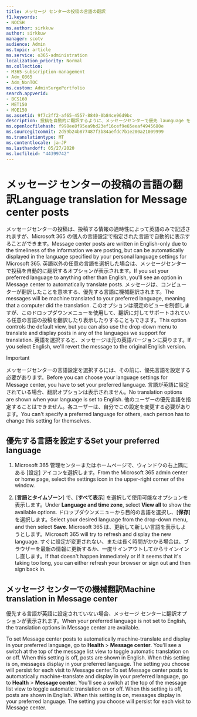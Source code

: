 ```yaml
---
title: メッセージ センターの投稿の言語の翻訳
f1.keywords:
- NOCSH
ms.author: sirkkuw
author: sirkkuw
manager: scotv
audience: Admin
ms.topic: article
ms.service: o365-administration
localization_priority: Normal
ms.collection:
- M365-subscription-management
- Adm_O365
- Adm_NonTOC
ms.custom: AdminSurgePortfolio
search.appverid:
- BCS160
- MET150
- MOE150
ms.assetid: 9f7c2ff2-af65-4557-8840-0b84ce96d9bc
description: 投稿を自動的に翻訳するように、メッセージセンターで優先 launguage を設定する方法について説明します。
ms.openlocfilehash: f998ee8f95ea9bd23ef16cef9e65eeaf4945680e
ms.sourcegitcommit: 2d59b24b877487f3b84aefdc7b1e200a21009999
ms.translationtype: MT
ms.contentlocale: ja-JP
ms.lasthandoff: 05/27/2020
ms.locfileid: "44399742"
---
```

# <a name="language-translation-for-message-center-posts"></a><span data-ttu-id="f9ee0-103">メッセージ センターの投稿の言語の翻訳</span><span class="sxs-lookup"><span data-stu-id="f9ee0-103">Language translation for Message center posts</span></span>

<span data-ttu-id="f9ee0-104">メッセージセンターの投稿は、投稿する情報の適時性によって英語のみで記述されますが、Microsoft 365 の個人の言語設定で指定された言語で自動的に表示することができます。</span><span class="sxs-lookup"><span data-stu-id="f9ee0-104">Message center posts are written in English-only due to the timeliness of the information we are posting, but can be automatically displayed in the language specified by your personal language settings for Microsoft 365.</span></span> <span data-ttu-id="f9ee0-105">英語以外の任意の言語を選択した場合は、メッセージセンターで投稿を自動的に翻訳するオプションが表示されます。</span><span class="sxs-lookup"><span data-stu-id="f9ee0-105">If you set your preferred language to anything other than English, you'll see an option in Message center to automatically translate posts.</span></span> <span data-ttu-id="f9ee0-106">メッセージは、コンピューターが翻訳したことを意味する、優先する言語に機械翻訳されます。</span><span class="sxs-lookup"><span data-stu-id="f9ee0-106">The messages will be machine translated to your preferred language, meaning that a computer did the translation.</span></span> <span data-ttu-id="f9ee0-107">このオプションは既定のビューを制御しますが、このドロップダウンメニューを使用して、翻訳に対してサポートされている任意の言語の投稿を翻訳したり表示したりすることもできます。</span><span class="sxs-lookup"><span data-stu-id="f9ee0-107">This option controls the default view, but you can also use the drop-down menu to translate and display posts in any of the languages we support for translation.</span></span> <span data-ttu-id="f9ee0-108">英語を選択すると、メッセージは元の英語バージョンに戻ります。</span><span class="sxs-lookup"><span data-stu-id="f9ee0-108">If you select English, we'll revert the message to the original English version.</span></span>
  
> [!IMPORTANT]
> <span data-ttu-id="f9ee0-109">メッセージセンターの言語設定を選択するには、その前に、優先言語を設定する必要があります。</span><span class="sxs-lookup"><span data-stu-id="f9ee0-109">Before you can choose your language settings for Message center, you have to set your preferred language.</span></span> <span data-ttu-id="f9ee0-110">言語が英語に設定されている場合、翻訳オプションは表示されません。</span><span class="sxs-lookup"><span data-stu-id="f9ee0-110">No translation options are shown when your language is set to English.</span></span> <span data-ttu-id="f9ee0-111">他のユーザーの優先言語を指定することはできません。各ユーザーは、自分でこの設定を変更する必要があります。</span><span class="sxs-lookup"><span data-stu-id="f9ee0-111">You can't specify a preferred language for others, each person has to change this setting for themselves.</span></span> 
  
## <a name="set-your-preferred-language"></a><span data-ttu-id="f9ee0-112">優先する言語を設定する</span><span class="sxs-lookup"><span data-stu-id="f9ee0-112">Set your preferred language</span></span>

1. <span data-ttu-id="f9ee0-113">Microsoft 365 管理センターまたはホームページで、ウィンドウの右上隅にある [設定] アイコンを選択します。</span><span class="sxs-lookup"><span data-stu-id="f9ee0-113">From the Microsoft 365 admin center or home page, select the settings icon in the upper-right corner of the window.</span></span>
  
2. <span data-ttu-id="f9ee0-114">[**言語とタイムゾーン**] で、[**すべて表示**] を選択して使用可能なオプションを表示します。</span><span class="sxs-lookup"><span data-stu-id="f9ee0-114">Under **Language and time zone**, select **View all** to show the available options.</span></span> <span data-ttu-id="f9ee0-115">ドロップダウンメニューから目的の言語を選択し、[**保存**] を選択します。</span><span class="sxs-lookup"><span data-stu-id="f9ee0-115">Select your desired language from the drop-down menu, and then select **Save**.</span></span> <span data-ttu-id="f9ee0-116">Microsoft 365 は、更新して新しい言語を表示しようとします。</span><span class="sxs-lookup"><span data-stu-id="f9ee0-116">Microsoft 365 will try to refresh and display the new language.</span></span> <span data-ttu-id="f9ee0-117">すぐに設定が変更されない、または長く時間がかかる場合は、ブラウザーを最新の情報に更新するか、一度サインアウトしてからサインインし直します。</span><span class="sxs-lookup"><span data-stu-id="f9ee0-117">If that doesn't happen immediately or if it seems that it's taking too long, you can either refresh your browser or sign out and then sign back in.</span></span>
  
## <a name="machine-translation-in-message-center"></a><span data-ttu-id="f9ee0-118">メッセージ センターでの機械翻訳</span><span class="sxs-lookup"><span data-stu-id="f9ee0-118">Machine translation in Message center</span></span>

<span data-ttu-id="f9ee0-119">優先する言語が英語に設定されていない場合、メッセージ センターに翻訳オプションが表示されます。</span><span class="sxs-lookup"><span data-stu-id="f9ee0-119">When your preferred language is not set to English, the translation options in Message center are available.</span></span>
  
<span data-ttu-id="f9ee0-p104">To set Message center posts to automatically machine-translate and display in your preferred language, go to **Health** \> **Message center**. You'll see a switch at the top of the message list view to toggle automatic translation on or off. When this setting is off, posts are shown in English. When this setting is on, messages display in your preferred language. The setting you choose will persist for each visit to Message center.</span><span class="sxs-lookup"><span data-stu-id="f9ee0-p104">To set Message center posts to automatically machine-translate and display in your preferred language, go to **Health** \> **Message center**. You'll see a switch at the top of the message list view to toggle automatic translation on or off. When this setting is off, posts are shown in English. When this setting is on, messages display in your preferred language. The setting you choose will persist for each visit to Message center.</span></span> 

  

